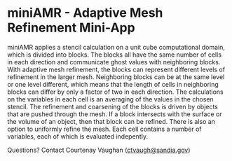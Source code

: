 # miniAMR - Adaptive Mesh Refinement Mini-App

miniAMR applies a stencil calculation on a unit cube computational domain, which is divided into blocks. The blocks all have the same number of cells in each direction and communicate ghost values with neighboring blocks. With adaptive mesh refinement, the blocks can represent different levels of refinement in the larger mesh. Neighboring blocks can be at the same level or one level different, which means that the length of cells in neighboring blocks can differ by only a factor of two in each direction. The calculations on the variables in each cell is an averaging of the values in the chosen stencil. The refinement and coarsening of the blocks is driven by objects that are pushed through the mesh. If a block intersects with the surface or the volume of an object, then that block can be refined. There is also an option to uniformly refine the mesh. Each cell contains a number of variables, each of which is evaluated indepently.

Questions? Contact Courtenay Vaughan (ctvaugh@sandia.gov)

